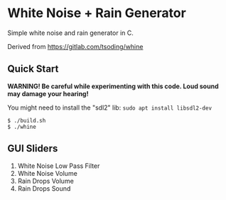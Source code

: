 # White Noise + Rain Generator

Simple white noise and rain generator in C.

Derived from https://gitlab.com/tsoding/whine

## Quick Start

**WARNING! Be careful while experimenting with this code. Loud sound may damage your hearing!**

You might need to install the "sdl2" lib: `sudo apt install libsdl2-dev`

```console
$ ./build.sh
$ ./whine
```

## GUI Sliders

1. White Noise Low Pass Filter
2. White Noise Volume
3. Rain Drops Volume
4. Rain Drops Sound

